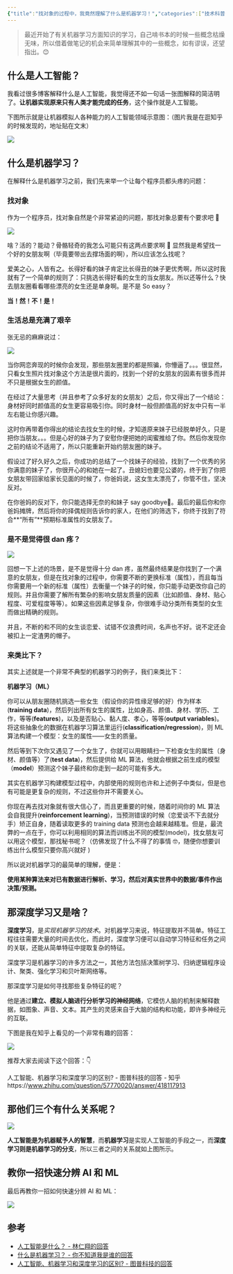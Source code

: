 ```yaml
---
{"title":"找对象的过程中，我竟然理解了什么是机器学习！","categories":["技术科普"],"tags":["机器学习"],"dg-publish":true,"permalink":"/技术科普/找对象的过程中，我竟然理解了什么是机器学习/","dgPassFrontmatter":true}
---
```




> 最近开始了有关机器学习方面知识的学习，自己啃书本的时候一些概念枯燥无味，所以借着做笔记的机会来简单理解其中的一些概念，如有谬误，还望指出。😊

## 什么是人工智能？

我看过很多博客解释什么是人工智能，我觉得还不如一句话一张图解释的简洁明了。**让机器实现原来只有人类才能完成的任务**，这个操作就是人工智能。

下图所示就是让机器模拟人各种能力的人工智能领域示意图：（图片我是在逛知乎的时候发现的，地址贴在文末）

![](https://cdn.ytools.xyz/uPic/Vgm1541240-20230114163722054.jpeg)

<!-- more -->

## 什么是机器学习？

在解释什么是机器学习之前，我们先来举一个让每个程序员都头疼的问题：

### 找对象

作为一个程序员，找对象自然是个非常紧迫的问题，那找对象总要有个要求吧 🤔

![](https://cdn.ytools.xyz/uPic/9V6vn41240-20230114163725358.jpeg)

啥？活的？能动？骨骼轻奇的我怎么可能只有这两点要求啊 🙊 显然我是希望找一个好的女朋友啊（毕竟要带出去撑场面的啊），所以应该怎么找呢？

爱美之心，人皆有之。长得好看的妹子肯定比长得丑的妹子更优秀啊，所以这时我就有了一个简单的规则了：只挑选长得好看的女生的当女朋友。所以还等什么？快去朋友圈看看哪些漂亮的女生还是单身啊。是不是 So easy？

**当！然！不！是！**

### 生活总是充满了艰辛

张无忌的麻麻说过：

![](https://cdn.ytools.xyz/uPic/I9GiPh1240-20230114163728581.jpeg)

当你网恋奔现的时候你会发现，那些朋友圈里的都是照骗，你懵逼了。。。很显然，只看女生照片找对象这个方法是很片面的，找到一个好的女朋友的因素有很多而并不只是根据女生的颜值。

在经过了大量思考（并且参考了众多好友的女朋友）之后，你又得出了一个结论：身材好同时颜值高的女生更容易吸引你。同时身材一般但颜值高的好友中只有一半左右能让你感兴趣。

这时你再带着你得出的结论去找女生的时候，才知道原来妹子已经脱单好久，只是把你当朋友。。。但是心好的妹子为了安慰你便把她的闺蜜推给了你。然后你发现你之前的结论不适用了，所以只能重新开始约朋友圈的妹子。

假设过了好久好久之后，你成功的总结了一个找妹子的经验，找到了一个优秀的另你满意的妹子了，你很开心的和她在一起了。丑媳妇也要见公婆的，终于到了你把女朋友带回家给家长见面的时候了，你爸妈说，这女生太漂亮了，你管不住，坚决反对。

在你爸妈的反对下，你只能选择无奈的和妹子 say goodbye👋。最后的最后你和你爸妈摊牌，然后将你的择偶规则告诉你的家人，在他们的筛选下，你终于找到了符合**“所有”**预期标准属性的女朋友了。

### 是不是觉得很 dan 疼？

![](https://cdn.ytools.xyz/uPic/YAHobQ1240-20230114163731286.jpeg)

回想一下上述的场景，是不是觉得十分 dan 疼，虽然最终结果是你找到了一个满意的女朋友，但是在找对象的过程中，你需要不断的更换标准（属性），而且每当你需要用一个新的标准（属性）去衡量一个妹子的时候，你只能手动更改你自己的规则。并且你需要了解所有繁杂的影响女朋友质量的因素（比如颜值、身材、贴心程度、可爱程度等等）。如果这些因素足够复杂，你很难手动分类所有类型的女生而做出精确的规则。

并且，不断的和不同的女生谈恋爱、试错不仅浪费时间，名声也不好。说不定还会被扣上一定渣男的帽子。

### 来类比下？

其实上述就是一个非常不典型的机器学习的例子，我们来类比下：

**机器学习（ML）**

你可以从朋友圈随机挑选一些女生（假设你的异性缘足够的好）作为样本(**training data**)，然后列出所有女生的属性，比如身高、颜值、身材、学历、工作，等等(**features**)，以及是否贴心、黏人度、孝心，等等(**output variables**)。将这些抽象化的数据在机器学习算法里运行(**classification/regression**)，则 ML 算法构建一个模型：女生的属性——女生的质量。

然后等到下次你又遇见了一个女生了，你就可以用眼睛扫一下检查女生的属性（身材、颜值等）了(**test data**)，然后提供给 ML 算法，他就会根据之前生成的模型（**model**）预测这个妹子最终和你走到一起的可能有多大。

其实在机器学习构建模型过程中，内部使用的规则也许和上述例子中类似，但是也有可能是更复杂的规则，不过这些你并不需要关心。

你现在再去找对象就有很大信心了，而且更重要的时候，随着时间你的 ML 算法会自我提升(**reinforcement learning**)，当预测错误的时候（恋爱谈不下去就分手）矫正自身，随着读取更多的 training data 预测也会越来越精准。但是，最流弊的一点在于，你可以利用相同的算法而训练出不同的模型(model)，找女朋友可以用这个模型，那找秘书呢？（仿佛发现了什么不得了的事情 🤓，随便你想要训练出什么模型只要你高兴就好 )

所以说对机器学习的最简单的理解，便是：

**使用某种算法来对已有数据进行解析、学习，然后对真实世界中的数据/事件作出决策/预测。**

## 那深度学习又是啥？

**深度学习**，是*实现机器学习的技术*。对机器学习来说，特征提取并不简单。特征工程往往需要大量的时间去优化，而此时，深度学习便可以自动学习特征和任务之间的关联，还能从简单特征中提取复杂的特征。

深度学习是机器学习的许多方法之一，其他方法包括决策树学习、归纳逻辑程序设计、聚类、强化学习和贝叶斯网络等。

那深度学习是如何寻找那些复杂特征的呢？

他是通过**建立、模拟人脑进行分析学习的神经网络**，它模仿人脑的机制来解释数据，如图象、声音、文本。其产生的灵感来自于大脑的结构和功能，即许多神经元的互联。

下图是我在知乎上看见的一个非常有趣的回答：

![](https://cdn.ytools.xyz/uPic/lgtPcC1240-20230114163735824.jpeg)

推荐大家去阅读下这个回答：👇

人工智能、机器学习和深度学习的区别? - 图普科技的回答 - 知乎https://www.zhihu.com/question/57770020/answer/418117913

## 那他们三个有什么关系呢？

![](https://cdn.ytools.xyz/uPic/R6RFSk1240-20230114163743972.jpeg)

**人工智能是为机器赋予人的智慧**，而**机器学习**是实现人工智能的手段之一，而**深度学习则是机器学习的分支**，所以三者之间的关系就如上图所示。

## 教你一招快速分辨 AI 和 ML

最后再教你一招如何快速分辨 AI 和 ML：

![](https://cdn.ytools.xyz/uPic/ehyuaH1240-20230114163747389.jpeg)

## 参考

- [人工智能是什么？ - 林仁翔的回答](https://www.zhihu.com/question/20229908/answer/73521529)
- [什么是机器学习？ - 你不知道我是谁的回答](https://www.zhihu.com/question/33892253/answer/124327784)
- [人工智能、机器学习和深度学习的区别? - 图普科技的回答](https://www.zhihu.com/question/57770020/answer/418117913)
